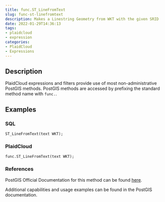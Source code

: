 ```yaml
---
title: func.ST_LineFromText
slug: func-st-linefromtext
description: Makes a Linestring Geometry from WKT with the given SRID
date: 2022-01-29T14:36:13
tags:
- plaidcloud
- expression
categories:
- PlaidCloud
- Expressions
---
```



## Description


PlaidCloud expressions and filters provide use of most non-administrative PostGIS methods. PostGIS methods are accessed by prefixing the standard method name with `func.`.



## Examples


### SQL



```
ST_LineFromText(text WKT);
```


### PlaidCloud



```
func.ST_LineFromText(text WKT);
```


### References


PostGIS Official Documentation for this method can be found [here](https://postgis.net/docs/manual-3.1/ST_LineFromText.html).



Additional capabilities and usage examples can be found in the PostGIS documentation.

